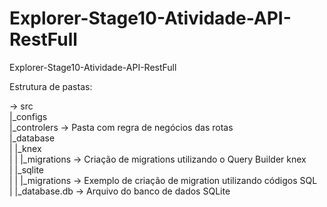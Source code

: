 # Explorer-Stage10-Atividade-API-RestFull
Explorer-Stage10-Atividade-API-RestFull

Estrutura de pastas:

->  src  
    |_configs  
    |_controlers -> Pasta com regra de negócios das rotas  
    |_database  
    |  |_knex  
    |  |    |_migrations -> Criação de migrations utilizando o Query Builder knex  
    |  |_sqlite  
    |  |    |_migrations -> Exemplo de criação de migration utilizando códigos SQL  
    |  |_database.db -> Arquivo do banco de dados SQLite  
